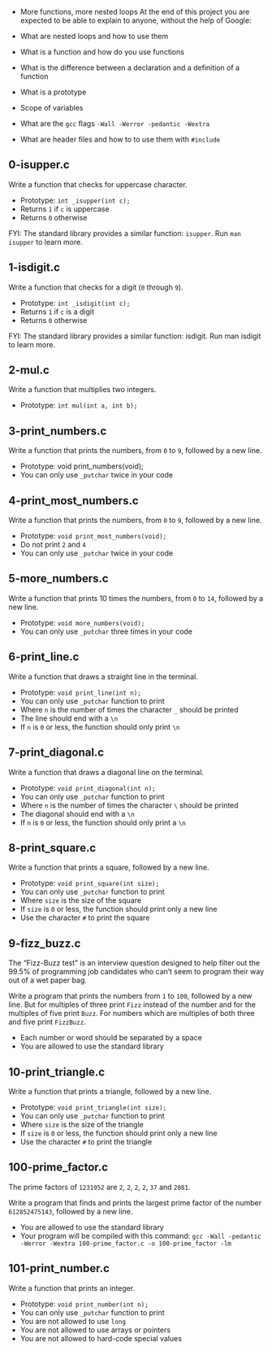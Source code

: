 - More functions, more nested loops
 At the end of this project you are expected to be able to explain to anyone, without the help of Google:

 -   What are nested loops and how to use them
 -   What is a function and how do you use functions
 -   What is the difference between a declaration and a definition of a function
 -   What is a prototype
 -   Scope of variables
 -   What are the  `gcc`  flags  `-Wall -Werror -pedantic -Wextra`
 -   What are header files and how to to use them with  `#include`
## 0-isupper.c
 Write a function that checks for uppercase character.

 -   Prototype:  `int _isupper(int c);`
 -   Returns  `1`  if  `c`  is uppercase
 -   Returns  `0`  otherwise

 FYI: The standard library provides a similar function:  `isupper`. Run  `man isupper`  to learn more.
## 1-isdigit.c
 Write a function that checks for a digit (`0`  through  `9`).

 -   Prototype:  `int _isdigit(int c);`
 -   Returns  `1`  if  `c`  is a digit
 -   Returns  `0`  otherwise

 FYI: The standard library provides a similar function: isdigit. Run man isdigit to learn more.
## 2-mul.c
 Write a function that multiplies two integers.

 -   Prototype:  `int mul(int a, int b);`
## 3-print_numbers.c
 Write a function that prints the numbers, from  `0`  to  `9`, followed by a new line.

 -   Prototype: void print_numbers(void);
 -   You can only use  `_putchar`  twice in your code
## 4-print_most_numbers.c
 Write a function that prints the numbers, from  `0`  to  `9`, followed by a new line.

 -   Prototype:  `void print_most_numbers(void);`
 -   Do not print  `2`  and  `4`
 -   You can only use  `_putchar`  twice in your code
## 5-more_numbers.c
 Write a function that prints 10 times the numbers, from  `0`  to  `14`, followed by a new line.

 -   Prototype:  `void more_numbers(void);`
 -   You can only use  `_putchar`  three times in your code
## 6-print_line.c
 Write a function that draws a straight line in the terminal.

 -   Prototype:  `void print_line(int n);`
 -   You can only use  `_putchar`  function to print
 -   Where  `n`  is the number of times the character  `_`  should be printed
 -   The line should end with a  `\n`
 -   If  `n`  is  `0`  or less, the function should only print  `\n`
## 7-print_diagonal.c
 Write a function that draws a diagonal line on the terminal.

 -   Prototype:  `void print_diagonal(int n);`
 -   You can only use  `_putchar`  function to print
 -   Where  `n`  is the number of times the character  `\`  should be printed
 -   The diagonal should end with a  `\n`
 -   If  `n`  is  `0`  or less, the function should only print a  `\n`
## 8-print_square.c
 Write a function that prints a square, followed by a new line.

 -   Prototype:  `void print_square(int size);`
 -   You can only use  `_putchar`  function to print
 -   Where  `size`  is the size of the square
 -   If  `size`  is  `0`  or less, the function should print only a new line
 -   Use the character  `#`  to print the square
## 9-fizz_buzz.c
 The “Fizz-Buzz test” is an interview question designed to help filter out the 99.5% of programming job candidates who can’t seem to program their way out of a wet paper bag.

 Write a program that prints the numbers from  `1`  to  `100`, followed by a new line. But for multiples of three print  `Fizz`  instead of the number and for the multiples of five print  `Buzz`. For numbers which are multiples of both three and five print  `FizzBuzz`.

 -   Each number or word should be separated by a space
 -   You are allowed to use the standard library
## 10-print_triangle.c
 Write a function that prints a triangle, followed by a new line.

 -   Prototype:  `void print_triangle(int size);`
 -   You can only use  `_putchar`  function to print
 -   Where  `size`  is the size of the triangle
 -   If  `size`  is  `0`  or less, the function should print only a new line
 -   Use the character  `#`  to print the triangle
## 100-prime_factor.c
 The prime factors of  `1231952`  are  `2`,  `2`,  `2`,  `2`,  `37`  and  `2081`.

 Write a program that finds and prints the largest prime factor of the number  `612852475143`, followed by a new line.

 -   You are allowed to use the standard library
 -   Your program will be compiled with this command:  `gcc -Wall -pedantic -Werror -Wextra 100-prime_factor.c -o 100-prime_factor -lm`
## 101-print_number.c
 Write a function that prints an integer.

 -   Prototype:  `void print_number(int n);`
 -   You can only use  `_putchar`  function to print
 -   You are not allowed to use  `long`
 -   You are not allowed to use arrays or pointers
 -   You are not allowed to hard-code special values
